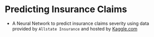 # Predicting Insurance Claims
* A Neural Network to predict insurance claims severity using data provided by `Allstate Insurance` and hosted by [Kaggle.com](https://www.kaggle.com/c/allstate-claims-severity "https://www.kaggle.com/c/allstate-claims-severity")
